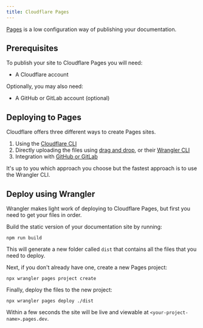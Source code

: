 ```yaml
---
title: Cloudflare Pages
---
```


[Pages](https://developers.cloudflare.com/pages) is a low configuration way of publishing your
documentation.

## Prerequisites

To publish your site to Cloudflare Pages you will need:

- A Cloudflare account

Optionally, you may also need:

- A GitHub or GitLab account (optional)

## Deploying to Pages

Cloudflare offers three different ways to create Pages sites.

1. Using the [Cloudflare CLI](https://developers.cloudflare.com/pages/get-started/c3/)
2. Directly uploading the files using
   [drag and drop](https://developers.cloudflare.com/pages/get-started/direct-upload/#drag-and-drop),
   or their
   [Wrangler CLI](https://developers.cloudflare.com/pages/get-started/direct-upload/#wrangler-cli)
3. Integration with
   [GitHub or GitLab](https://developers.cloudflare.com/pages/get-started/git-integration/)

It's up to you which approach you choose but the fastest approach is to use the Wrangler CLI.

## Deploy using Wrangler

Wrangler makes light work of deploying to Cloudflare Pages, but first you need to get your files in
order.

Build the static version of your documentation site by running:

```command
npm run build
```

This will generate a new folder called `dist` that contains all the files that you need to deploy.

Next, if you don't already have one, create a new Pages project:

```command
npx wrangler pages project create
```

Finally, deploy the files to the new project:

```command
npx wrangler pages deploy ./dist
```

Within a few seconds the site will be live and viewable at `<your-project-name>.pages.dev`.
